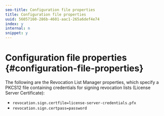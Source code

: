```yaml
---
seo-title: Configuration file properties
title: Configuration file properties
uuid: 56057160-286b-4601-aac1-265a6def4e74
index: y
internal: n
snippet: y
---
```


# Configuration file properties {#configuration-file-properties}

The following are the Revocation List Manager properties, which specify a PKCS12 file containing credentials for signing revocation lists (License Server Certificate):

* `revocation.sign.certfile=license-server-credentials.pfx` 
* `revocation.sign.certpass=password`

